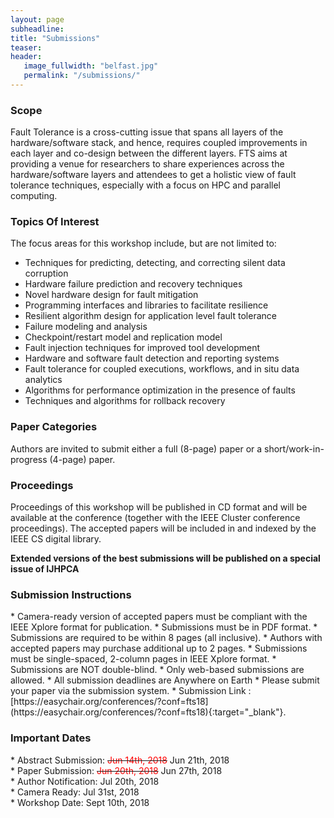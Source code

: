 ```yaml
---
layout: page
subheadline: 
title: "Submissions"
teaser: 
header:
   image_fullwidth: "belfast.jpg"
   permalink: "/submissions/"
---
```


<h3>Scope</h3>
Fault Tolerance is a cross-cutting issue that spans all layers of the hardware/software stack, and hence, requires coupled improvements in each layer and co-design between the different layers. FTS aims at providing a venue for researchers to share experiences across the hardware/software layers and attendees to get a holistic view of fault tolerance techniques, especially with a focus on HPC and parallel computing.

<h3>Topics Of Interest</h3>
The focus areas for this workshop include, but are not limited to:

* Techniques for predicting, detecting, and correcting silent data corruption
* Hardware failure prediction and recovery techniques
* Novel hardware design for fault mitigation
* Programming interfaces and libraries to facilitate resilience
* Resilient algorithm design for application level fault tolerance
* Failure modeling and analysis
* Checkpoint/restart model and replication model
* Fault injection techniques for improved tool development
* Hardware and software fault detection and reporting systems
* Fault tolerance for coupled executions, workflows, and in situ data analytics
* Algorithms for performance optimization in the presence of faults
* Techniques and algorithms for rollback recovery

<h3>Paper Categories</h3>

Authors are invited to submit either a full (8-page) paper or a short/work-in-progress (4-page) paper.

<h3>Proceedings</h3>
Proceedings of this workshop will be published in CD format and will be available at the conference (together with the IEEE Cluster conference proceedings). 
The accepted papers will be included in and indexed by the IEEE CS digital library.  
  
**Extended versions of the best submissions will be published on a special issue of IJHPCA**

<h3>Submission Instructions</h3>
* Camera-ready version of accepted papers must be compliant with the IEEE Xplore format for publication.
* Submissions must be in PDF format.
* Submissions are required to be within 8 pages (all inclusive).
* Authors with accepted papers may purchase additional up to 2 pages. 
* Submissions must be single-spaced, 2-column pages in IEEE Xplore format. 
* Submissions are NOT double-blind. 
* Only web-based submissions are allowed. 
* All submission deadlines are Anywhere on Earth
* Please submit your paper via the submission system. 
* Submission Link : [https://easychair.org/conferences/?conf=fts18](https://easychair.org/conferences/?conf=fts18){:target="_blank"}.

<h3>Important Dates</h3>
* Abstract Submission:   <s><span style="color:red">Jun 14th, 2018</span></s> Jun 21th, 2018<br>
* Paper Submission:      <s><span style="color:red">Jun 20th, 2018</span></s> Jun 27th, 2018<br>
* Author Notification:   Jul 20th, 2018<br>
* Camera Ready:          Jul 31st, 2018<br>
* Workshop Date:         Sept 10th, 2018<br>
